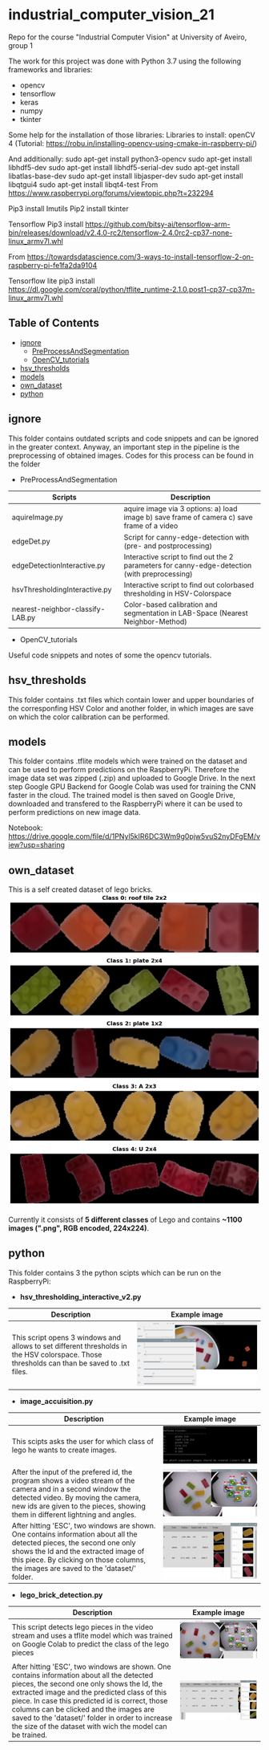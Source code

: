 # industrial_computer_vision_21
Repo for the course "Industrial Computer Vision" at University of Aveiro, group 1

The work for this project was done with Python 3.7 using the following frameworks and libraries: 
- opencv
- tensorflow
- keras
- numpy
- tkinter

Some help for the installation of those libraries:
Libraries to install: 
openCV 4 (Tutorial: https://robu.in/installing-opencv-using-cmake-in-raspberry-pi/)

And additionally: 
sudo apt-get install python3-opencv
sudo apt-get install libhdf5-dev
sudo apt-get install libhdf5-serial-dev
sudo apt-get install libatlas-base-dev
sudo apt-get install libjasper-dev 
sudo apt-get install libqtgui4 
sudo apt-get install libqt4-test
From <https://www.raspberrypi.org/forums/viewtopic.php?t=232294> 


Pip3 install Imutils
Pip2 install tkinter

Tensorflow 
Pip3 install https://github.com/bitsy-ai/tensorflow-arm-bin/releases/download/v2.4.0-rc2/tensorflow-2.4.0rc2-cp37-none-linux_armv7l.whl

From <https://towardsdatascience.com/3-ways-to-install-tensorflow-2-on-raspberry-pi-fe1fa2da9104> 


Tensorflow lite
pip3 install https://dl.google.com/coral/python/tflite_runtime-2.1.0.post1-cp37-cp37m-linux_armv7l.whl


## Table of Contents  
- [ignore](#ignore)
  - [PreProcessAndSegmentation](#PreProcessAndSegmentation)
  - [OpenCV_tutorials](#OpenCV_tutorials)
- [hsv_thresholds](#hsv_thresholds)
- [models](#models)
- [own_dataset](#own_dataset)
- [python](#python)



<a name="ignore"/>
<a name="PreProcessAndSegmentation"/>
<a name="OpenCV_tutorials"/>
<a name="hsv_thresholds"/>
<a name="models"/>
<a name="own_dataset"/>
<a name="python"/>


## ignore
This folder contains outdated scripts and code snippets and can be ignored in the greater context.
Anyway, an important step in the pipeline is the preprocessing of obtained images. Codes for this process can be found in the folder

- PreProcessAndSegmentation

Scripts | Description
-------|-----------------------------------
aquireImage.py   | aquire image via 3 options: a) load image b) save frame of camera c) save frame of a video
edgeDet.py   | Script for canny-edge-detection with (pre- and postprocessing)
edgeDetectionInteractive.py   | Interactive script to find out the 2 parameters for canny-edge-detection (with preprocessing)
hsvThresholdingInteractive.py   | Interactive script to find out colorbased thresholding in HSV-Colorspace
nearest-neighbor-classify-LAB.py   | Color-based calibration and segmentation in LAB-Space (Nearest Neighbor-Method)

- OpenCV_tutorials

Useful code snippets and notes of some the opencv tutorials.

## hsv_thresholds
This folder contains .txt files which contain lower and upper boundaries of the corresponfing HSV Color and another folder, in which images are save on which the color calibration can be performed.

## models
This folder contains .tflite models which were trained on the dataset and can be used to perform predictions on the RaspberryPi.
Therefore the image data set was zipped (.zip) and uploaded to Google Drive. In the next step Google GPU Backend for Google Colab was used for training the CNN faster in the cloud.
The trained model is then saved on Google Drive, downloaded and transfered to the RaspberryPi where it can be used to perform predictions on new image data.

Notebook: https://drive.google.com/file/d/1PNyl5kIR6DC3Wm9g0pjw5vuS2nyDFgEM/view?usp=sharing 

## own_dataset
This is a self created dataset of lego bricks. 
![](images/data.png) 

Currently it consists of **5 different classes** of Lego and contains **~1100 images (".png", RGB encoded, 224x224)**.


## python
This folder contains 3 the python scipts which can be run on the RaspberryPi:

- **hsv_thresholding_interactive_v2.py**

Description | Example image
-------|-----------------------------------
This script opens 3 windows and allows to set different thresholds in the HSV colorspace. Those thresholds can than be saved to .txt files.   | ![](images/hsv_thresholding_interactive.jpg) 



- **image_accuisition.py**

Description | Example image
-------|-----------------------------------
This scipts asks the user for which class of lego he wants to create images.   | ![](images/acquire_images_console.jpg)
After the input of the prefered id, the program shows a video stream of the camera and in a second window the detected video. By moving the camera, new ids are given to the pieces, showing them in different lightning and angles.   |  ![](images/acquire_images_detection.jpg)
After hitting 'ESC', two windows are shown. One contains information about all the detected pieces, the second one only shows the Id and the extracted image of this piece. By clicking on those columns, the images are saved to the 'dataset/<id>' folder.   |  ![](images/overview_and_save.jpg)

- **lego_brick_detection.py**
  
 Description | Example image
-------|-----------------------------------
This script detects lego pieces in the video stream and uses a tflite model which was trained on Google Colab to predict the class of the lego pieces   | ![](images/detection_and_classification.jpg)
  After hitting 'ESC', two windows are shown. One contains information about all the detected pieces, the second one only shows the Id, the extracted image and the predicted class of this piece. In case this predicted id is correct, those columns can be clicked and the images are saved to the 'dataset/<id>' folder in order to increase the size of the dataset with wich the model can be trained.   |  ![](images/final_overview.jpg)

